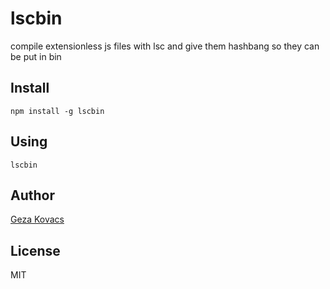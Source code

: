 # lscbin

compile extensionless js files with lsc and give them hashbang so they can be put in bin

## Install

    npm install -g lscbin

## Using

    lscbin

## Author

[Geza Kovacs](https://github.com/gkovacs)

## License

MIT
